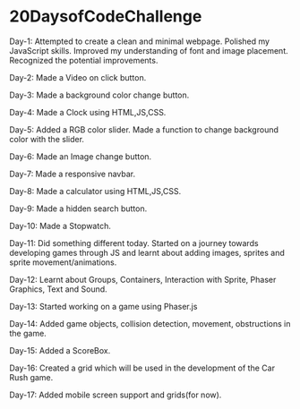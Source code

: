 # 20DaysofCodeChallenge
Day-1: 
Attempted to create a clean and minimal webpage.
Polished my JavaScript skills.
Improved my understanding of font and image placement.
Recognized the potential improvements.

Day-2:
Made a Video on click button.

Day-3:
Made a background color change button.

Day-4:
Made a Clock using HTML,JS,CSS.

Day-5:
Added a RGB color slider. Made a function to change background color with the slider.

Day-6:
Made an Image change button.

Day-7:
Made a responsive navbar.

Day-8:
Made a calculator using HTML,JS,CSS.

Day-9:
Made a hidden search button.

Day-10:
Made a Stopwatch.

Day-11:
Did something different today. Started on a journey towards developing games through JS and learnt about adding images, sprites and sprite movement/animations.

Day-12:
Learnt about Groups, Containers, Interaction with Sprite, Phaser Graphics, Text and Sound.

Day-13:
Started working on a game using Phaser.js

Day-14:
Added game objects, collision detection, movement, obstructions in the game.

Day-15:
Added a ScoreBox.

Day-16:
Created a grid which will be used in the development of the Car Rush game.

Day-17:
Added mobile screen support and grids(for now).
